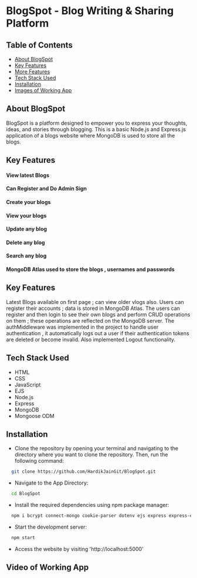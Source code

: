 
# BlogSpot - Blog Writing & Sharing Platform



## Table of Contents
* [About BlogSpot](#about-blogspot)
* [Key Features](#key-features)
* [More Features](#more-features)
* [Tech Stack Used](#tech-stack-used)
* [Installation](#installation)
* [Images of Working App](#images-of-working-app)


## About BlogSpot
BlogSpot is a platform designed to empower you to express your thoughts, ideas, and stories through blogging. This is a basic Node.js and Express.js application of a blogs website where MongoDB is used to store all the blogs.

## Key Features
#### View latest Blogs

#### Can Register and Do Admin Sign

#### Create your blogs

#### View your blogs

#### Update any blog

#### Delete any blog

#### Search any blog

#### MongoDB Atlas used to store the blogs , usernames and passwords

## Key Features
Latest Blogs available on first page ; can view older vlogs also. Users can register their accounts ; data is stored in MongoDB Atlas. The users can register and then login to see their own blogs and perform CRUD operations on them ; these operations are reflected on the MongoDB server. The authMiddleware was implemented in the project to handle user authentication , it automatically logs out a user if their authentication tokens are deleted or become invalid. Also implemented Logout functionality.

## Tech Stack Used
- HTML
- CSS
- JavaScript
- EJS
- Node.js
- Express
- MongoDB
- Mongoose ODM

## Installation

- Clone the repository by opening your terminal and navigating to the directory where you want to clone the repository. Then, run the following command:
```bash
  git clone https://github.com/HardikJainGit/BlogSpot.git
```

- Navigate to the App Directory:
```bash
  cd BlogSpot
```

- Install the required dependencies using npm package manager:
```bash
  npm i bcrypt connect-mongo cookie-parser dotenv ejs express express-ejs-layouts express-session jsonwebtoken method-override mongoose 
```
- Start the development server:
```bash
  npm start
```
- Access the website by visiting 'http://localhost:5000' 

## Video of Working App



